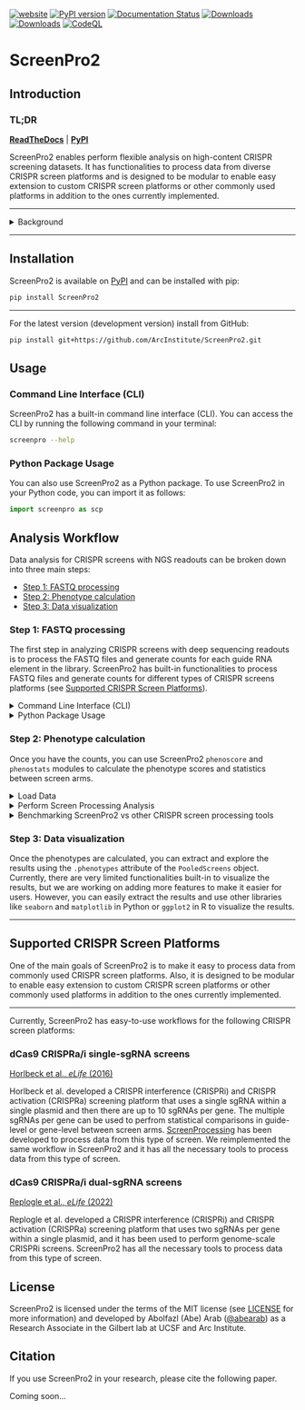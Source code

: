 [![website](https://img.shields.io/badge/website-live-brightgreen)](https://arcinstitute.org/tools/screenpro2)
[![PyPI version](https://badge.fury.io/py/ScreenPro2.svg)](https://badge.fury.io/py/ScreenPro2)
[![Documentation Status](https://readthedocs.org/projects/screenpro2/badge/?version=latest)](https://screenpro2.readthedocs.io/en/latest/?version=latest)
[![Downloads](https://static.pepy.tech/badge/screenpro2)](https://pepy.tech/project/screenpro2)
[![Downloads](https://static.pepy.tech/badge/screenpro2/month)](https://pepy.tech/project/screenpro2)
[![CodeQL](https://github.com/ArcInstitute/ScreenPro2/actions/workflows/github-code-scanning/codeql/badge.svg)](https://github.com/ArcInstitute/ScreenPro2/actions/workflows/github-code-scanning/codeql)
# ScreenPro2

## Introduction

### TL;DR

[**ReadTheDocs**](https://screenpro2.readthedocs.io) |
[**PyPI**](https://pypi.org/project/ScreenPro2)

ScreenPro2 enables perform flexible analysis on high-content CRISPR screening datasets. It has functionalities to process data from diverse CRISPR screen platforms and is designed to be modular to enable easy extension to custom CRISPR screen platforms or other commonly used platforms in addition to the ones currently implemented.

___
<details>
  <summary>Background</summary>
  <br>

  Functional genomics field is evolving rapidly and many more CRISPR screen platforms are now developed. Therefore, 
  it's important to have a standardized workflow to analyze the data from these screens. ScreenPro2 is provided to 
  enable researchers to easily process and analyze data from CRISPR screens. Currently, you need to have a basic background in programming (especially Python) to use ScreenPro2.

  ScreenPro2 is conceptually similar to the [**ScreenProcessing**](https://github.com/mhorlbeck/ScreenProcessing) pipeline but **ScreenPro2** is designed to be more modular, flexible, and extensible. Common CRISPR screen methods that we have implemented here are illustrated in a recent review paper:

  > From: [A new era in functional genomics screens](https://www.nature.com/articles/s41576-021-00409-w)

  > Fig. 1: Common types of CRISPR screening modalities indicating advances in CRISPR methods.

  > <img width="1000" alt="image" src="https://github.com/GilbertLabUCSF/ScreenPro2/assets/53412130/a39400ad-b24f-4859-b6e7-b4d5f269119c">

</details>

___

## Installation
ScreenPro2 is available on [PyPI](https://pypi.org/project/ScreenPro2/) and can be installed with pip:
```bash
pip install ScreenPro2
```
___
For the latest version (development version) install from GitHub:
```bash
pip install git+https://github.com/ArcInstitute/ScreenPro2.git
```

## Usage

### Command Line Interface (CLI)
ScreenPro2 has a built-in command line interface (CLI). You can access the CLI by running the following command in your terminal:

```bash
screenpro --help
```

### Python Package Usage
You can also use ScreenPro2 as a Python package. To use ScreenPro2 in your Python code, you can import it as follows:

```python
import screenpro as scp
```

## Analysis Workflow

Data analysis for CRISPR screens with NGS readouts can be broken down into three main steps:

- [Step 1: FASTQ processing](#step-1-fastq-processing)
- [Step 2: Phenotype calculation](#step-2-phenotype-calculation)
- [Step 3: Data visualization](#step-3-data-visualization)

### Step 1: FASTQ processing

The first step in analyzing CRISPR screens with deep sequencing readouts is to process the FASTQ files and generate counts for each guide RNA element in the library. ScreenPro2 has built-in functionalities to process FASTQ files and generate counts for different types of CRISPR screens platforms (see [Supported CRISPR Screen Platforms](#supported-crispr-screen-platforms)).

<details>
  <summary>Command Line Interface (CLI)</summary>
  <br>
  ScreenPro2 has a built-in command line interface (CLI) to process FASTQ files and generate counts.

  ```bash
  screenpro guidecounter --help
  ```

  A draft code to process FASTQ files and generate counts for [CRISPRa/i-single-sgRNA-screens](#dcas9-crisprai-single-sgrna-screens) dataset:

  ```bash
  screenpro guidecounter
    --cas-type dCas9
    --single-guide-design
    -l <path-to-CRISPR-library-table>
    -p <path-to-fastq-directory>
    -s <sample-id-1>,<sample2-id>       # comma-separated list of sample ids, i.e. `<sample_id>.fastq.gz` for single sgRNA screens
    -o <output-directory>
    --write-count-matrix
  ```

  A draft code to process FASTQ files and generate counts for [CRISPRa/i-dual-sgRNA-screens](#dcas9-crisprai-dual-sgrna-screens) dataset:
    
  ```bash
  screenpro guidecounter
    --cas-type dCas9
    --dual-guide-design
    -l <path-to-CRISPR-library-table>
    -p <path-to-fastq-directory>
    -s <sample-id-1>,<sample2-id>       # comma-separated list of sample ids, i.e. `<sample_id>_R[1,2].fastq.gz` for dual sgRNA screens
    -o <output-directory>
    --write-count-matrix
  ```
  ___

</details>

<details>
  <summary>Python Package Usage</summary>
  <br>
  
  In addition to the CLI, ScreenPro2 has a built-in method to process FASTQ files and generate counts in Python.

  This method is implemented in the `ngs` module and relvent submodules. 
  A minor novelty here has enabled processing single, dual, or multiple sgRNA 
  CRISPR screens. Also, this approach can retain recombination events which can
  occur in dual or higher order sgRNA CRISPR screens.

  Currently, `GuideCounter` class from the `ngs` module can process FASTQ files and generate counts for standard 
  CRISPR screens with [single](#dcas9-crisprai-single-sgrna-screens) or [dual](#dcas9-crisprai-dual-sgrna-screens) 
  guide design. 

  Here is a draft code to process FASTQ files and generate counts for an experiment with [CRISPRa/i-dual-sgRNA-screens](#dcas9-crisprai-dual-sgrna-screens):

  ```python
  # Initialize the GuideCounter object
  counter = scp.GuideCounter(cas_type = 'cas9', library_type = 'single_guide_design')

  # Load the reference library
  counter.load_library("<path-to-CRISPR-library-table>", sep = '\t', verbose = True, index_col=None)

  # Define the samples
  samples = [] 
  ## `samples` is a list of sample ids in the experiment. 
  ## Each sample id should match the sample name in the FASTQ files, i.e. <sample_id>.fastq.gz

  # Process the FASTQ files and generate counts
  counter.get_counts_matrix(
      fastq_dir = '<path-to-fastq-directory>',
      samples = samples,
      verbose = True
  )
  ```

  Here is a draft code to process FASTQ files and generate counts for an experiment with [CRISPRa/i-dual-sgRNA-screens](#crispri-dual-sgrna-screens):


  ```python
  # Initialize the Counter object
  counter = scp.GuideCounter(cas_type = 'dCas9', library_type = 'dual_guide_design')

  # Load the reference library
  counter.load_library("<path-to-CRISPR-library-table>", sep = '\t', verbose = True, index_col=None)

  # Define the samples
  samples = []
  ## `samples` is a list of sample ids in the experiment.
  ## Each sample id should match the sample name in the FASTQ files, i.e. <sample_id>_R[1,2].fastq.gz

  # Process the FASTQ files and generate counts
  counter.get_counts_matrix(
      fastq_dir = '<path-to-fastq-directory>',
      samples = samples,
      verbose = True
  )
  ```

  After this, you have `.counts_mat` calculated in the `GuideCounter` object.

  To proceed, you need to create an `AnnData` object from the counts matrix and metadata. You can use the following code to create an `AnnData` object:

  ```python
  adata = counter.build_counts_anndata()
  ```
  
  ___

</details>

### Step 2: Phenotype calculation

Once you have the counts, you can use ScreenPro2 `phenoscore` and `phenostats` modules to calculate the phenotype scores and statistics between screen arms.

<details>
  <summary>Load Data</summary>
  <br>

  First, load your data into an `AnnData` object (see [anndata](https://anndata.readthedocs.io/en/latest/index.html) for more information).

  The `AnnData` object must have the following contents:
  - `adata.X` – counts matrix (samples x targets) where each value represents the sequencing count from NGS data.
  - `adata.obs` – a pandas dataframe of samples metadata including "condition" and "replicate" columns.
    - "condition": the condition for each sample in the experiment.
    - "replicate": the replicate number for each sample in the experiment.
  - `adata.var` – a pandas dataframe of targets in sgRNA library including "target" and "targetType" columns.
    - "target": the target for each entry in reference sgRNA library. For single sgRNA libraries, this column can be 
      used to store gene names. For dual or multiple targeting sgRNA libraries, this column can be used to store gene pairs
      or any other relevant information about the target.
    - "targetType": the type of target for each entry in reference sgRNA library. Note that this column is used to 
      distinguish between different types of sgRNAs in the library and negative control sgRNAs can be defined as `"targetType" == "negative_control"`.
      This is important for the phenotype calculation step.


  ScreenPro2 has a built-in class for different types of CRISPR screen assays. Currently, there is a class called `PooledScreens` 
  that can be used to process data from pooled CRISPR screens. To create a `PooledScreens` object from an `AnnData` object, 
  you can use the following example code:

  ```python
  import pandas as pd
  import anndata as ad
  from screenpro.assays import PooledScreens

  adata = ad.AnnData(
      X   = counts_df, # pandas dataframe of counts (samples x targets)
      obs = meta_df,   # pandas dataframe of samples metadata including "condition" and "replicate" columns
      var = target_df  # pandas dataframe of targets metadata including "target" and "targetType" columns
  )

  screen = PooledScreens(adata)
  ```

  <img width="600" alt="image" src="https://github.com/ArcInstitute/ScreenPro2/assets/53412130/bb38d119-8f24-44fa-98ab-7ef4457ef8d2">

  ___

</details>

<details>
  <summary>Perform Screen Processing Analysis</summary>
  <br>

  Once the screen object is created, you can use several available workflows to calculate the phenotype scores and statisitics by comparing each entry in reference sgRNA library between screen arms. Then, these scores and statistics are used to nominate hits.

  ##### Drug Screen Workflow: calculate `gamma`, `rho`, and `tau` scores
  `.calculateDrugScreen` method can be used to calculate the enrichment of each gene between screen arms for a drug 
  screen experiment. This method calculates `gamma`, `rho`, and `tau` scores for each gene and adds them to the 
  `.phenotypes` attribute of the `PooledScreens` object.

  Here is an example for running the workflow on a [CRISPRi-dual-sgRNA-screens](#dcas9-crisprai-dual-sgrna-screens) dataset:

  ```python
  # Run the ScreenPro2 workflow for CRISPRi-dual-sgRNA-screens
  screen.calculateDrugScreen(
    t0='T0',
    untreated='DMSO',  # replace with the label for untreated condition
    treated='Drug',    # replace with the label for treated condition
    score_level='compare_reps'
  )
  ```
  ___
  For example, in a Decitabine CRISPRi drug screen (see Figure 1B-C in [this bioRxiv paper](https://www.biorxiv.org/content/10.1101/2022.12.14.518457v2.full)), each phenotype score represents a comparison between different arms of the screen and `rho` scores shows the main drug phenotype as illustrated here:
  <img width="800" alt="image" src="https://github.com/abearab/ScreenPro2/assets/53412130/b84b3e1f-e049-4da6-b63d-d4c72bc97cda">

  ##### Flow cytometry based screen workflow: calculate phenotype score to compare high and low bins
  `.calculateFlowBasedScreen` method can be used to calculate the enrichment of each target between high bin vs. low bin 
  of a flow cytometry-based screen experiment. This method calculates `PhenoScore` for each target and adds them to the 
  `.phenotypes` attribute of the `PooledScreens` object.

  ```python
  # Run the ScreenPro2 workflow for CRISPRi-dual-sgRNA-screens
  screen.calculateFlowBasedScreen(
    low_bin='low_bin', high_bin='high_bin',
    score_level='compare_reps'
  )
  ```
  ___

</details>

<details>
  <summary>Benchmarking ScreenPro2 vs other CRISPR screen processing tools</summary>
  <br>
  
  Coming soon...

</details>

  <!-- Benchmarking ScreenPro2 with other CRISPR screen analysis tools

  ### More thoughtful NGS read trimming recovers more sgRNA counts

  ### ScreenPro2 statistical analysis is more accurate than ScreenProcessing

  ### ScreenPro2 is more flexible than ScreenProcessing

  Not only does ScreenPro2 have more features than ScreenProcessing, but it is also more flexible. ScreenPro2 can process data from diverse CRISPR screen platforms and is designed to be modular to enable easy extension to custom CRISPR screen platforms or other commonly used platforms in addition to the ones currently implemented.

  ### ScreenPro2 is faster than ScreenProcessing

  Last but not least, ScreenPro2 runs faster than ScreenProcessing (thanks to [biobear](https://github.com/wheretrue/biobear)) for processing FASTQ files. -->


### Step 3: Data visualization

Once the phenotypes are calculated, you can extract and explore the results using the `.phenotypes` attribute of the `PooledScreens` object. Currently, there are very limited functionalities built-in to visualize the results, but we are working on adding more features to make it easier for users. However, you can easily extract the results and use other libraries like `seaborn` and `matplotlib` in Python or `ggplot2` in R to visualize the results.

___

## Supported CRISPR Screen Platforms
One of the main goals of ScreenPro2 is to make it easy to process data from commonly used CRISPR screen platforms.
Also, it is designed to be modular to enable easy extension to custom CRISPR screen platforms or other commonly used
platforms in addition to the ones currently implemented.

___
Currently, ScreenPro2 has easy-to-use workflows for the following CRISPR screen platforms:
### dCas9 CRISPRa/i single-sgRNA screens
[Horlbeck et al., _eLife_ (2016)](http://dx.doi.org/10.7554/eLife.19760)

Horlbeck et al. developed a CRISPR interference (CRISPRi) and CRISPR activation (CRISPRa) screening platform that uses a single sgRNA within a single plasmid and then there are up to 10 sgRNAs per gene. The multiple sgRNAs per gene can be used to perfrom statistical comparisons in guide-level or gene-level between screen arms. [ScreenProcessing](https://github.com/mhorlbeck/ScreenProcessing) has been developed to process data from this type of screen. We reimplemented the same workflow in ScreenPro2 and it has all the necessary tools to process data from this type of screen.

<!-- TODO: Add link to example / tutorial -->

### dCas9 CRISPRa/i dual-sgRNA screens
[Replogle et al., _eLife_ (2022)](https://elifesciences.org/articles/81856)

Replogle et al. developed a CRISPR interference (CRISPRi) and CRISPR activation (CRISPRa) screening platform that uses two sgRNAs per gene within a single plasmid, and it has been used to perform genome-scale CRISPRi screens. ScreenPro2 has all the necessary tools to process data from this type of screen.

<!-- TODO: Add link to example / tutorial -->

<!-- ### multiCas12a CRISPRi screens -->

## License
ScreenPro2 is licensed under the terms of the MIT license (see [LICENSE](LICENSE) for more information) and developed 
by Abolfazl (Abe) Arab ([@abearab](https://github.com/abearab)) as a Research Associate in the Gilbert lab at UCSF and Arc Institute.  

## Citation
If you use ScreenPro2 in your research, please cite the following paper.

  Coming soon...
